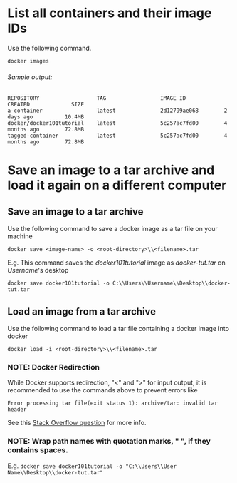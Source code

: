 # List all containers and their image IDs
Use the following command.

    docker images

###### Sample output:

    REPOSITORY                  TAG                 IMAGE ID            CREATED             SIZE
    a-container                 latest              2d12799ae068        2 days ago          10.4MB
    docker/docker101tutorial    latest              5c257ac7fd00        4 months ago        72.8MB
    tagged-container            latest              5c257ac7fd00        4 months ago        72.8MB

# Save an image to a tar archive and load it again on a different computer
## Save an image to a tar archive
Use the following command to save a docker image as a tar file on your machine

    docker save <image-name> -o <root-directory>\\<filename>.tar

E.g. This command saves the *docker101tutorial* image as *docker-tut.tar* on *Username*'s desktop
    
    docker save docker101tutorial -o C:\\Users\\Username\\Desktop\\docker-tut.tar
    
## Load an image from a tar archive
Use the following command to load a tar file containing a docker image into docker
    
    docker load -i <root-directory>\\<filename>.tar

### NOTE: Docker Redirection
While Docker supports redirection, "<" and ">" for input output, it is recommended to use the commands above to prevent errors like

    Error processing tar file(exit status 1): archive/tar: invalid tar header
    
 See this [Stack Overflow question](https://stackoverflow.com/questions/40622162/docker-load-and-save-archive-tar-invalid-tar-header) for more info.

### NOTE: Wrap path names with quotation marks, " ", if they contains spaces.

E.g. `docker save docker101tutorial -o "C:\\Users\\User Name\\Desktop\\docker-tut.tar"`
